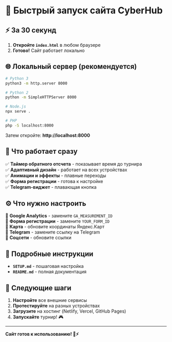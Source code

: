 # 🚀 Быстрый запуск сайта CyberHub

## ⚡ За 30 секунд

1. **Откройте `index.html`** в любом браузере
2. **Готово!** Сайт работает локально

## 🌐 Локальный сервер (рекомендуется)

```bash
# Python 3
python3 -m http.server 8000

# Python 2
python -m SimpleHTTPServer 8000

# Node.js
npx serve .

# PHP
php -S localhost:8000
```

Затем откройте: **http://localhost:8000**

## 📱 Что работает сразу

✅ **Таймер обратного отсчета** - показывает время до турнира  
✅ **Адаптивный дизайн** - работает на всех устройствах  
✅ **Анимации и эффекты** - плавные переходы  
✅ **Форма регистрации** - готова к настройке  
✅ **Telegram-виджет** - плавающая кнопка  

## ⚙️ Что нужно настроить

🔴 **Google Analytics** - замените `GA_MEASUREMENT_ID`  
🔴 **Форма регистрации** - замените `YOUR_FORM_ID`  
🔴 **Карта** - обновите координаты Яндекс.Карт  
🔴 **Telegram** - замените ссылку на Telegram  
🔴 **Соцсети** - обновите ссылки  

## 📖 Подробные инструкции

- **`SETUP.md`** - пошаговая настройка
- **`README.md`** - полная документация

## 🎯 Следующие шаги

1. **Настройте** все внешние сервисы
2. **Протестируйте** на разных устройствах  
3. **Загрузите** на хостинг (Netlify, Vercel, GitHub Pages)
4. **Запускайте** турнир! 🎮

---

**Сайт готов к использованию! 🎯⚡**

